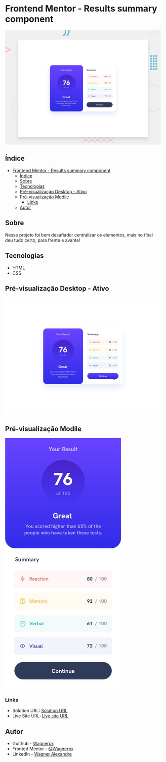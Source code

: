 # Frontend Mentor - Results summary component

![Design preview for the Results summary component coding challenge](./images/desktop-preview.jpg)


## Índice

- [Frontend Mentor - Results summary component](#frontend-mentor---results-summary-component)
  - [Índice](#índice)
  - [Sobre](#sobre)
  - [Tecnologias](#tecnologias)
  - [Pré-visualização Desktop - Ativo](#pré-visualização-desktop---ativo)
  - [Pré-visualização Modile](#pré-visualização-modile)
    - [Links](#links)
  - [Autor](#autor)


## Sobre

Nesse projeto foi bem desafiador centralizar os elementos, mais no fínal deu tudo certo, para frente e avante!

## Tecnologias

- HTML
- CSS

## Pré-visualização Desktop - Ativo

![](/images/active-states.jpg)

## Pré-visualização Modile

![](/images/mobile-design.jpg)

### Links

- Solution URL: [Solution URL](https://www.frontendmentor.io/solutions/results-summary-component-Fq-epK2xNL)
- Live Site URL: [Live site URL](https://wagnerpx.github.io/Results-summary-component/)

## Autor

- Guithub - [Wagnerpx](https://github.com/wagnerpx)
- Fronted Mentor - [@Wagnerpx](https://www.frontendmentor.io/profile/wagnerpx)
- LinkedIn - [Wagner Alexandre](https://www.linkedin.com/in/wagnerpx/)

